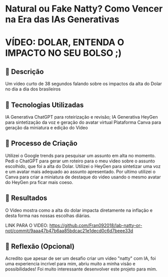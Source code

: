 # Natural ou Fake Natty? Como Vencer na Era das IAs Generativas

# VÍDEO: DOLAR, ENTENDA O IMPACTO NO SEU BOLSO ;)

## 📒 Descrição
Um vídeo curto de 38 segundos falando sobre os impactos da alta do Dolar no dia a dia dos brasileiros

## 🤖 Tecnologias Utilizadas
IA Generativa ChatGPT para roteirização e revisão;
IA Generativa HeyGen para sintetização da voz e geração do avatar virtual 
Plataforma Canva para geração da miniatura e edição do Vídeo

## 🧐 Processo de Criação
Utilizei o Google trends para pesquisar um assunto em alta no momento. Pedi o ChatGPT para gerar um roteiro para o meu vìdeo sobre o assunto escolhido, que foi a alta do Dolar. Utilizei o HeyGen para sintetizar uma voz e um avatar mais adequado ao assunto apresentado. Por ultimo utilizei o Canva para criar a miniatura de destaque do video usando o mesmo avatar do HeyGen pra ficar mais coeso. 

## 🚀 Resultados
O Vídeo mostra como a alta do dolar impacta diretamente na inflação e desta forma nas nossas escolhas diárias.

LINK PARA O VIDEO:
<https://github.com/Fran092018/lab-natty-or-not/commit/9aaa47b47b6aa85bdcac21e1decd0c6d7beee33d> 


## 💭 Reflexão (Opcional)
Acredito que apesar de ser um desafio criar um vídeo "natty" com IA, foi uma experiencia incrível para mim, abriu muito a minha visão e possibilidades! Foi muito interessante desenvolver este projeto para mim.

